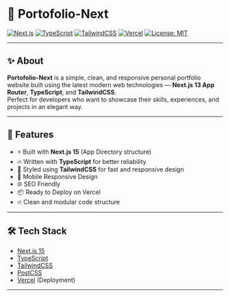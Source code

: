 # 🚀 Portofolio-Next

[![Next.js](https://img.shields.io/badge/Next.js-15-blue)](https://nextjs.org/)
[![TypeScript](https://img.shields.io/badge/TypeScript-4.x-blue)](https://www.typescriptlang.org/)
[![TailwindCSS](https://img.shields.io/badge/TailwindCSS-3.x-38BDF8?logo=tailwindcss&logoColor=white)](https://tailwindcss.com/)
[![Vercel](https://img.shields.io/badge/Deploy-Vercel-black?logo=vercel)](https://vercel.com/)
[![License: MIT](https://img.shields.io/badge/license-MIT-green.svg)](LICENSE)

---

## ✨ About

**Portofolio-Next** is a simple, clean, and responsive personal portfolio website built using the latest modern web technologies — **Next.js 13 App Router**, **TypeScript**, and **TailwindCSS**.  
Perfect for developers who want to showcase their skills, experiences, and projects in an elegant way.

---

## 🚀 Features

- ⚡ Built with **Next.js 15** (App Directory structure)
- 🔥 Written with **TypeScript** for better reliability
- 🎨 Styled using **TailwindCSS** for fast and responsive design
- 📱 Mobile Responsive Design
- 🌐 SEO Friendly
- 📦 Ready to Deploy on Vercel
- 🔥 Clean and modular code structure

---

## 🛠️ Tech Stack

- [Next.js 15](https://nextjs.org/)
- [TypeScript](https://www.typescriptlang.org/)
- [TailwindCSS](https://tailwindcss.com/)
- [PostCSS](https://postcss.org/)
- [Vercel](https://vercel.com/) (Deployment)

---

